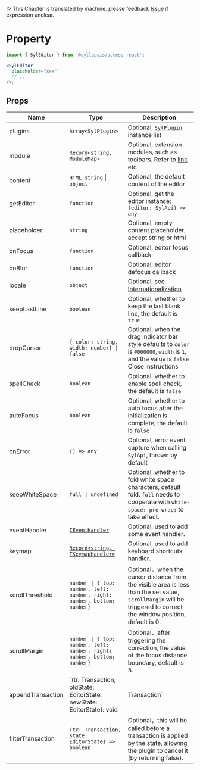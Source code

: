 !> This Chapter is translated by machine. please feedback [Issue](https://github.com/bytedance/syllepsis/issues) if expression unclear.

# Property <!-- {docsify-ignore-all} -->

```jsx
import { SylEditor } from '@syllepsis/access-react';

<SylEditor
  placeholder="xxx"
  // ...
/>;
```

## Props

| Name              | Type                                                                                                             | Description                                                                                                                                                         |
| ----------------- | ---------------------------------------------------------------------------------------------------------------- | ------------------------------------------------------------------------------------------------------------------------------------------------------------------- |
| plugins           | `Array<SylPlugin>`                                                                                               | Optional, [`SylPlugin`](/en/plugins/README) instance list                                                                                                           |
| module            | `Record<string, ModuleMap>`                                                                                      | Optional, extension modules, such as toolbars. Refer to [link](/en/modules/README.md) etc.                                                                          |
| content           | `HTML string` \| `object`                                                                                        | Optional, the default content of the editor                                                                                                                         |
| getEditor         | `function`                                                                                                       | Optional, get the editor instance: `(editor: SylApi) => any`                                                                                                        |
| placeholder       | `string`                                                                                                         | Optional, empty content placeholder, accept string or html                                                                                                          |
| onFocus           | `function`                                                                                                       | Optional, editor focus callback                                                                                                                                     |
| onBlur            | `function`                                                                                                       | Optional, editor defocus callback                                                                                                                                   |
| locale            | `object`                                                                                                         | Optional, see [Internationalization](/en/others/i18n)                                                                                                               |
| keepLastLine      | `boolean`                                                                                                        | Optional, whether to keep the last blank line, the default is `true`                                                                                                |
| dropCursor        | `{ color: string, width: number} \| false`                                                                       | Optional, when the drag indicator bar style defaults to `color` is `#000000`, `width` is `1`, and the value is `false` Close instructions                           |
| spellCheck        | `boolean`                                                                                                        | Optional, whether to enable spell check, the default is `false`                                                                                                     |
| autoFocus         | `boolean`                                                                                                        | Optional, whether to auto focus after the initialization is complete, the default is `false`                                                                        |
| onError           | `() => any`                                                                                                      | Optional, error event capture when calling `SylApi`, thrown by default                                                                                              |
| keepWhiteSpace    | `full \| undefined`                                                                                              | Optional, whether to fold white space characters, default fold. `full` needs to cooperate with `white-space: pre-wrap;` to take effect.                             |
| eventHandler      | [`IEventHandler`](https://bytedance.github.io/syllepsis/#/en/chapters/syl-plugin?id=controller)                  | Optional, used to add some event handler.                                                                                                                           |
| keymap            | [`Record<string, TKeymapHandler>`](https://bytedance.github.io/syllepsis/#/en/chapters/syl-plugin?id=controller) | Optional, used to add keyboard shortcuts handler.                                                                                                                   |
| scrollThreshold   | `number \| { top: number, left: number, right: number, bottom: number}`                                          | Optional，when the cursor distance from the visible area is less than the set value, `scrollMargin` will be triggered to correct the window position, default is 0. |
| scrollMargin      | `number \| { top: number, left: number, right: number, bottom: number}`                                          | Optional，after triggering the correction, the value of the focus distance boundary, default is 5.                                                                  |
| appendTransaction | `(tr: Transaction, oldState: EditorState, newState: EditorState): void | Transaction`                            | Optional，used to append `transaction` to `state` before update.                                                                                                    |
| filterTransaction | `(tr: Transaction, state: EditorState) => boolean`                                                               | Optional，this will be called before a transaction is applied by the state, allowing the plugin to cancel it (by returning false).                                  |
